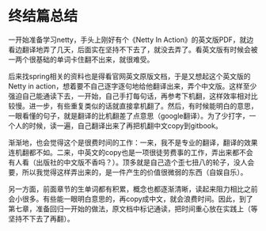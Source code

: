 # 终结篇总结

一开始准备学习netty，手头上刚好有个《Netty In Action》的英文版PDF，就边看边翻译地弄了几天，后面实在坚持不下去了，就没去弄了。看英文版有时候会被一两个很基础的单词卡住翻不出来，就很难受。

后来找spring相关的资料也是得看官网英文原版文档，于是又想起这个英文版的Netty in action，想着要不自己逐字逐句地给他翻译出来，弄个中文版。这样至少强迫自己能通读下去，一开始，自己手打每句话，再参考下机翻，这样效率相对比较慢。进一步，有些重复类似的话就直接拿机翻了。然后，有时候能明白的意思，一眼看懂的句子，就是翻译的比机翻差了点意思（google翻译）。为了少打字，一个人的时候，读一遍，自己翻译出来了再把机翻中文copy到gitbook。

渐渐地，也会觉得这个是很费时间的工作：一来，我不是专业的翻译，翻译的效果连机翻都不如。二来，中英文的copy也是一项很徒劳费事的工作，弄出来都不会有人看（出版社的中文版不香吗？）。顶多就是自己造个歪七扭八的轮子，没人会要，所以我觉得这样弄出来的，是一件产生的价值很微弱的东西（自娱自乐）。

另一方面，前面章节的生单词都有积累，概念也都逐渐清晰，读起来阻力相比之前会小很多。有些能一眼明白意思的，再copy成中文，就会浪费时间。因此，到了第七章，准备回归一开始的做法，原文档中标记通读，把时间重心放在实践上（等坚持不下去了再翻）。



